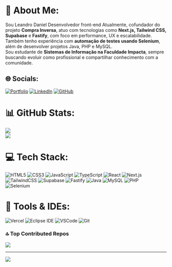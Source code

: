 # 💫 About Me:
Sou Leandro Daniel
Desenvolvedor front-end
Atualmente, cofundador do projeto **Compra Inversa**, atuo com tecnologias como **Next.js, Tailwind CSS, Supabase** e **Fastify**, com foco em performance, UX e escalabilidade.  
Também tenho experiência com **automação de testes usando Selenium**, além de desenvolver projetos Java, PHP e MySQL.  
Sou estudante de **Sistemas de Informação na Faculdade Impacta**, sempre buscando evoluir como profissional e compartilhar conhecimento com a comunidade.

## 🌐 Socials:
[![Portfolio](https://img.shields.io/badge/Portfólio-%23000000.svg?style=flat&logo=github&logoColor=white)](https://l3nan.github.io/)   [![LinkedIn](https://img.shields.io/badge/LinkedIn-%230077B5.svg?logo=linkedin&logoColor=white)](https://linkedin.com/in/sndanndev)  [![GitHub](https://img.shields.io/badge/GitHub-%23121011.svg?logo=github&logoColor=white)](https://github.com/L3Nan)

# 📊 GitHub Stats:
![](https://github-readme-streak-stats.herokuapp.com/?user=L3Nan&theme=dark&hide_border=false)<br/> [](https://github-readme-stats.vercel.app/api/top-langs/?username=L3Nan&theme=dark&hide_border=false&layout=compact)
![](https://github-readme-stats.vercel.app/api?username=L3Nan&theme=dark&hide_border=false&include_all_commits=true&count_private=true)<br/>

# 💻 Tech Stack:
![HTML5](https://img.shields.io/badge/html5-%23E34F26.svg?style=flat&logo=html5&logoColor=white)  ![CSS3](https://img.shields.io/badge/css3-%231572B6.svg?style=flat&logo=css3&logoColor=white)  ![JavaScript](https://img.shields.io/badge/javascript-%23323330.svg?style=flat&logo=javascript&logoColor=%23F7DF1E)  ![TypeScript](https://img.shields.io/badge/typescript-%23007ACC.svg?style=flat&logo=typescript&logoColor=white)  ![React](https://img.shields.io/badge/react-%2320232a.svg?style=flat&logo=react&logoColor=%2361DAFB)  ![Next.js](https://img.shields.io/badge/next.js-%23000000.svg?style=flat&logo=next.js&logoColor=white)  ![TailwindCSS](https://img.shields.io/badge/tailwindcss-%2338B2AC.svg?style=flat&logo=tailwind-css&logoColor=white)  ![Supabase](https://img.shields.io/badge/Supabase-3ECF8E?style=flat&logo=supabase&logoColor=white)  ![Fastify](https://img.shields.io/badge/fastify-%23000000.svg?style=flat&logo=fastify&logoColor=white)  ![Java](https://img.shields.io/badge/java-%23ED8B00.svg?style=flat&logo=java&logoColor=white)  ![MySQL](https://img.shields.io/badge/mysql-%2300f.svg?style=flat&logo=mysql&logoColor=white)  ![PHP](https://img.shields.io/badge/php-%23777BB4.svg?style=flat&logo=php&logoColor=white)  
![Selenium](https://img.shields.io/badge/Selenium-%23009639.svg?style=flat&logo=selenium&logoColor=white)

# 🧪 Tools & IDEs:
![Vercel](https://img.shields.io/badge/vercel-%23000000.svg?style=flat&logo=vercel&logoColor=white)  ![Eclipse IDE](https://img.shields.io/badge/eclipse-%232C2255.svg?style=flat&logo=eclipse&logoColor=white)  ![VSCode](https://img.shields.io/badge/vscode-%23007ACC.svg?style=flat&logo=visual-studio-code&logoColor=white)  ![Git](https://img.shields.io/badge/git-%23F05033.svg?style=flat&logo=git&logoColor=white)


### 🔝 Top Contributed Repos
![](https://github-contributor-stats.vercel.app/api?username=L3Nan&limit=5&theme=dark&combine_all_yearly_contributions=true)

---

[![](https://visitcount.itsvg.in/api?id=L3Nan&icon=0&color=0)](https://visitcount.itsvg.in)

<!-- Criado com base em GPRM: https://gprm.itsvg.in -->